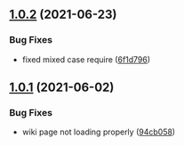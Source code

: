## [1.0.2](https://github.com/coprl/foo_presenter_plugin/compare/v1.0.1...v1.0.2) (2021-06-23)


### Bug Fixes

* fixed mixed case require ([6f1d796](https://github.com/coprl/foo_presenter_plugin/commit/6f1d796bf030bf69fca87777d28bdee63e9880d8))

## [1.0.1](https://github.com/coprl/foo_presenter_plugin/compare/v1.0.0...v1.0.1) (2021-06-02)


### Bug Fixes

* wiki page not loading properly ([94cb058](https://github.com/coprl/foo_presenter_plugin/commit/94cb0581ecff823b79c8c36852538bd5e0191fc2))
